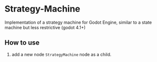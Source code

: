 # Strategy-Machine
Implementation of a strategy machine for Godot Engine, similar to a state machine but less restrictive (godot 4.1+)


## How to use
1. add a new node `StrategyMachine` node as a child.
